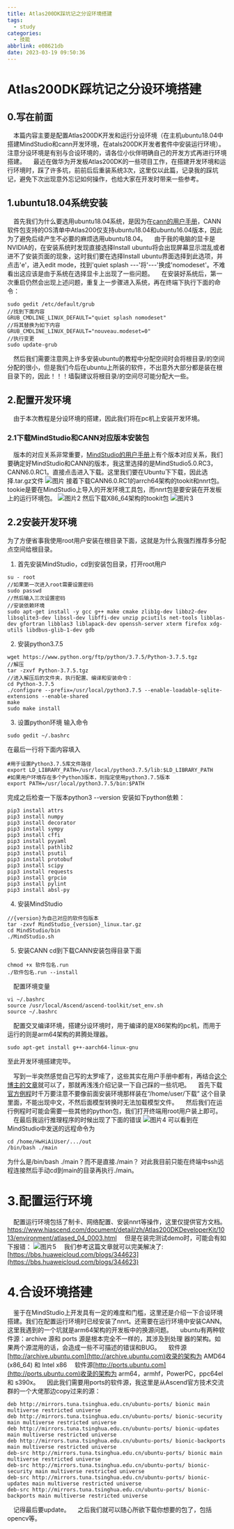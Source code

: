 ```yaml
---
title: Atlas200DK踩坑记之分设环境搭建
tags:
  - study
categories:
  - 技能
abbrlink: e08621db
date: 2023-03-19 09:50:36
---
```

# Atlas200DK踩坑记之分设环境搭建
## 0.写在前面
&emsp;本篇内容主要是配置Atlas200DK开发和运行分设环境（在主机ubuntu18.04中搭建MindStudio和cann开发环境，在atals200DK开发者套件中安装运行环境）。注意分设环境是有别与合设环境的，请各位小伙伴明确自己的开发方式再进行环境搭建。
&emsp;最近在做华为开发板Atlas200DK的一些项目工作，在搭建开发环境和运行环境时，踩了许多坑，前前后后重装系统3次，这里仅以此篇，记录我的踩坑记，避免下次出现意外忘记如何操作，也给大家在开发时带来一些参考。
## 1.ubuntu18.04系统安装
&emsp;首先我们为什么要选用ubuntu18.04系统，是因为在[cann的用户手册](https://www.hiascend.com/document/detail/zh/mindstudio/50RC3/releasenote/releasenote_000001.html)，CANN软件包支持的OS清单中Atlas200仅支持ubuntu18.04和ubuntu16.04版本，因此为了避免后续产生不必要的麻烦选用ubuntu18.04。
&emsp;由于我的电脑的显卡是NVIDIA的，在安装系统时发现直接选择Install ubuntu将会出现屏幕显示混乱或者进不了安装页面的现象，这时我们要在选择Install ubuntu界面选择到此选项，并点击'e'，进入edit mode，找到'quiet splash ---'将'---'换成'nomodeset'。不难看出这应该是由于系统在选择显卡上出现了一些问题。
&emsp;在安装好系统后，第一次重启仍然会出现上述问题，重复上一步骤进入系统，再在终端下执行下面的命令：
```ubuntu
sudo gedit /etc/default/grub
//找到下面内容
GRUB_CMDLINE_LINUX_DEFAULT="quiet splash nomodeset"
//将其替换为如下内容
GRUB_CMDLINE_LINUX_DEFAULT="nouveau.modeset=0"
//执行变更
sudo update-grub
```
&emsp;然后我们需要注意网上许多安装ubuntu的教程中分配空间时会将根目录/的空间分配的很小，但是我们今后在ubuntu上所装的软件，不出意外大部分都是装在根目录下的，因此！！！墙裂建议将根目录/的空间尽可能分配大一些。
## 2.配置开发环境
&emsp;由于本次教程是分设环境的搭建，因此我们将在pc机上安装开发环境。
### 2.1下载MindStudio和CANN对应版本安装包
&emsp;版本的对应关系非常重要，[MindStudio的用户手册](https://www.hiascend.com/document/detail/zh/mindstudio/50RC3/releasenote/releasenote_000001.html)上有个版本对应关系，我们要确定好MindStudio和CANN的版本，我这里选择的是MindStudio5.0.RC3，CANN6.0.RC1。直接点击进入下载。这里我们要在Ubuntu下下载，因此选择.tar.gz文件
![图片](/pic/Snipaste_2023-03-20_10-53-44.png)
接着下载CANN6.0.RC1的arrch64架构的tookit和nnrt包。tookie是要在MindStudio上导入的开发环境工具包，而nnrt包是要安装在开发板上的运行环境包。
![图片2](/pic/Snipaste_2023-03-20_11-01-27.png)
然后下载X86_64架构的tookit包
![图片3](/pic/Snipaste_2023-03-20_11-42-05.png)
## 2.2安装开发环境
为了方便省事我使用root用户安装在根目录下面，这就是为什么我强烈推荐多分配点空间给根目录。
1. 首先安装MindStudio，cd到安装包目录，打开root用户
```ubuntu
su - root
//如果第一次进入root需要设置密码
sudo passwd
//然后输入三次设置密码
//安装依赖环境
sudo apt-get install -y gcc g++ make cmake zlib1g-dev libbz2-dev libsqlite3-dev libssl-dev libffi-dev unzip pciutils net-tools libblas-dev gfortran libblas3 liblapack-dev openssh-server xterm firefox xdg-utils libdbus-glib-1-dev gdb
```
2. 安装python3.7.5
```ubuntu
wget https://www.python.org/ftp/python/3.7.5/Python-3.7.5.tgz
//解压
tar -zxvf Python-3.7.5.tgz
//进入解压后的文件夹，执行配置、编译和安装命令：
cd Python-3.7.5
./configure --prefix=/usr/local/python3.7.5 --enable-loadable-sqlite-extensions --enable-shared
make
sudo make install
```
3. 设置python环境
输入命令
```ubuntu
sudo gedit ~/.bashrc
```
在最后一行将下面内容填入
```ubuntu
#用于设置Python3.7.5库文件路径
export LD_LIBRARY_PATH=/usr/local/python3.7.5/lib:$LD_LIBRARY_PATH
#如果用户环境存在多个Python3版本，则指定使用python3.7.5版本
export PATH=/usr/local/python3.7.5/bin:$PATH
```
完成之后检查一下版本python3 --version
安装如下python依赖：
```ubuntu
pip3 install attrs
pip3 install numpy
pip3 install decorator
pip3 install sympy
pip3 install cffi
pip3 install pyyaml
pip3 install pathlib2
pip3 install psutil
pip3 install protobuf
pip3 install scipy
pip3 install requests
pip3 install grpcio
pip3 install pylint
pip3 install absl-py
```
4. 安装MindStudio
```ubuntu
//{version}为自己对应的软件包版本
tar -zxvf MindStudio_{version}_linux.tar.gz
cd MindStudio/bin
./MindStudio.sh
```
5. 安装CANN
cd到下载CANN安装包得目录下面
```ubuntu
chmod +x 软件包名.run
./软件包名.run --install
```
&emsp;配置环境变量
```ubuntu
vi ~/.bashrc
source /usr/local/Ascend/ascend-toolkit/set_env.sh
source ~/.bashrc
```
&emsp;配置交叉编译环境，搭建分设环境时，用于编译的是X86架构的pc机，而用于运行的则是arm64架构的昇腾处理器。
```ubuntu
sudo apt-get install g++-aarch64-linux-gnu
```
至此开发环境搭建完毕。

&emsp;写到一半突然感觉自己写的太罗嗦了，这些其实在用户手册中都有，再结合[这个博主的文章](https://zhanghui-china.blog.csdn.net/article/details/124611486)就可以了，那就再浅浅介绍记录一下自己踩的一些坑吧。
&emsp;首先下载[官方例程](https://gitee.com/ascend/samples.git)时千万要注意不要像前面安装环境那样装在“/home/user/下载” 这个目录里面，不能出现中文，不然后面模型转换时无法加载模型文件。
&emsp;然后我们在运行例程时可能会需要一些其他的python包，我们打开终端用root用户装上即可。
&emsp;在最后我运行推理程序的时候出现了下面的错误
![图片4](/pic/QQ%E5%9B%BE%E7%89%8720230320123816.jpg)
可以看到在MindStudio中发送的远程命令为
```
cd /home/HwHiAiUser/.../out
/bin/bash ./main
```
为什么是/bin/bash ./main？而不是直接./main？
对此我目前只能在终端中ssh远程连接然后手动cd到main的目录再执行./main。
# 3.配置运行环境
&emsp;配置运行环境包括了制卡、网络配置、安装nnrt等操作，这里仅提供官方文档。
https://www.hiascend.com/document/detail/zh/Atlas200DKDeveloperKit/1013/environment/atlased_04_0003.html
&emsp;但是在装完测试demo时，可能会有如下报错：
![图片5](/pic/QQ图片20230327192629.jpg)
&emsp;我们参考这篇文章就可以完美解决了:[https://bbs.huaweicloud.com/blogs/344623](https://bbs.huaweicloud.com/blogs/344623)
# 4.合设环境搭建
&emsp;鉴于在MindStudio上开发具有一定的难度和门槛，这里还是介绍一下合设环境搭建。我们在配置运行环境时已经安装了nnrt。还需要在运行环境中安装CANN。这里我遇到的一个坑就是arm64架构的开发板中的换源问题。
&emsp;ubuntu有两种软件源：archive 源和 ports 源是根本完全不一样的，其涉及到处理 器的架构。如果两个源混用的话，会造成一些不可描述的错误和BUG。
&emsp;软件源[http://archive.ubuntu.com](http://archive.ubuntu.com)收录的架构为 AMD64 (x86_64) 和 Intel x86
&emsp;软件源[http://ports.ubuntu.com](http://ports.ubuntu.com)收录的架构为 arm64，armhf，PowerPC，ppc64el 和 s390x。
&emsp;因此我们需要用ports的软件源，我这里是从Ascend官方技术交流群的一个大佬那边copy过来的源：
```ubuntu
deb http://mirrors.tuna.tsinghua.edu.cn/ubuntu-ports/ bionic main multiverse restricted universe
deb http://mirrors.tuna.tsinghua.edu.cn/ubuntu-ports/ bionic-security main multiverse restricted universe
deb http://mirrors.tuna.tsinghua.edu.cn/ubuntu-ports/ bionic-updates main multiverse restricted universe
deb http://mirrors.tuna.tsinghua.edu.cn/ubuntu-ports/ bionic-backports main multiverse restricted universe
deb-src http://mirrors.tuna.tsinghua.edu.cn/ubuntu-ports/ bionic main multiverse restricted universe
deb-src http://mirrors.tuna.tsinghua.edu.cn/ubuntu-ports/ bionic-security main multiverse restricted universe
deb-src http://mirrors.tuna.tsinghua.edu.cn/ubuntu-ports/ bionic-updates main multiverse restricted universe
deb-src http://mirrors.tuna.tsinghua.edu.cn/ubuntu-ports/ bionic-backports main multiverse restricted universe
```
&emsp;记得最后要update。
&emsp;之后我们就可以随心所欲下载你想要的包了，包括opencv等。
